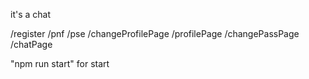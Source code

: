it's a chat

/register
/pnf
/pse
/changeProfilePage
/profilePage
/changePassPage
/chatPage


"npm run start" for start
